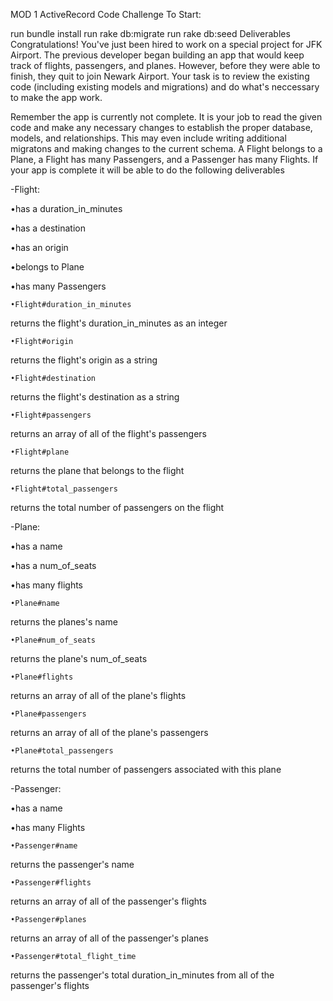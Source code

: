 MOD 1 ActiveRecord Code Challenge
To Start:

run bundle install
run rake db:migrate
run rake db:seed
Deliverables
Congratulations! You've just been hired to work on a special project for JFK Airport. The previous developer began building an app that would keep track of flights, passengers, and planes. However, before they were able to finish, they quit to join Newark Airport. Your task is to review the existing code (including existing models and migrations) and do what's neccessary to make the app work.

Remember the app is currently not complete. It is your job to read the given code and make any necessary changes to establish the proper database, models, and relationships. This may even include writing additional migratons and making changes to the current schema. A Flight belongs to a Plane, a Flight has many Passengers, and a Passenger has many Flights. If your app is complete it will be able to do the following deliverables

-Flight:

•has a duration_in_minutes

•has a destination

•has an origin

•belongs to Plane

•has many Passengers

    •Flight#duration_in_minutes

returns the flight's duration_in_minutes as an integer

    •Flight#origin

returns the flight's origin as a string

    •Flight#destination

returns the flight's destination as a string

    •Flight#passengers

returns an array of all of the flight's passengers

    •Flight#plane

returns the plane that belongs to the flight

    •Flight#total_passengers

returns the total number of passengers on the flight

-Plane:

•has a name

•has a num_of_seats

•has many flights

    •Plane#name
returns the planes's name

    •Plane#num_of_seats
returns the plane's num_of_seats

    •Plane#flights
returns an array of all of the plane's flights

    •Plane#passengers
returns an array of all of the plane's passengers

    •Plane#total_passengers
returns the total number of passengers associated with this plane

-Passenger:

•has a name

•has many Flights

    •Passenger#name
returns the passenger's name

    •Passenger#flights
returns an array of all of the passenger's flights

    •Passenger#planes
returns an array of all of the passenger's planes

    •Passenger#total_flight_time
returns the passenger's total duration_in_minutes from all of the passenger's flights
